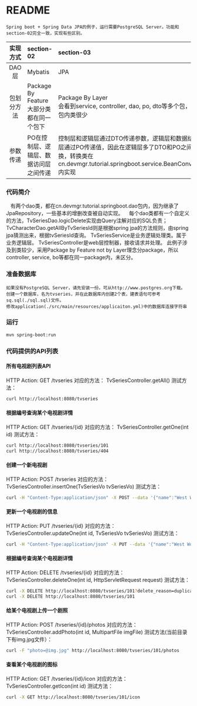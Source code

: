 README
===========================
    Spring boot + Spring Data JPA的例子，运行需要PostgreSQL Server。功能和section-02完全一致，实现有些区别。

实现方式 | section-02 | section-03 |
| :----: |:--------- |:--------- |
|DAO层   |Mybatis    |JPA  |
|包划分方法   |Package By Feature <br>大部分类都在同一个包下 |Package By Layer <br>会看到service, controller, dao, po, dto等多个包，每个包内类很少 |
|参数传递 |PO在控制层、逻辑层、数据访问层之间传递 |控制层和逻辑层通过DTO传递参数，逻辑层和数据结构层通过PO传递值，因此在逻辑层多了DTO和PO之间的转换，转换类在cn.devmgr.tutorial.springboot.service.BeanConverter内实现 |

### 代码简介
    有两个dao类，都在cn.devmgr.tutorial.springboot.dao包内，因为继承了JpaRepository，一些基本的增删改查被自动实现。
    每个dao类都有一个自定义的方法，TvSeriesDao.logicDelete实现由Query注解对应的SQL负责；TvCharacterDao.getAllByTvSeriesId则是根据spring jpa的方法规则，由spring jpa猜测出来，根据tvSeriesId查询。
    TvSeriesService是业务逻辑处理类。属于业务逻辑层。 TvSeriesController是web层控制器，接收请求并处理。
    此例子涉及到类较少，采用Package by Feature not by Layer理念分package，所以controller, service, bo等都在同一package内，未区分。

### 准备数据库
    如果没有PostgreSQL Server，请先安装一份。可从http://www.postgres.org下载。
    创建一个数据库，名为tvseries，并在此数据库内创建2个表，建表语句可参考sq.sql(./sql.sql)文件。
    修改application(./src/main/resources/applicaiton.yml)中的数据库连接字符串

### 运行
```bash
mvn spring-boot:run
```

### 代码提供的API列表

#### 所有电视剧列表API
HTTP Action: GET /tvseries
对应的方法： TvSeriesController.getAll()
测试方法：
```Bash
curl http://localhost:8080/tvseries
````

#### 根据编号查询某个电视剧详情
HTTP Action: GET /tvseries/{id}
对应的方法： TvSeriesController.getOne(int id)
测试方法：
```Bash
curl http://localhost:8080/tvseries/101
curl http://localhost:8080/tvseries/404
````

#### 创建一个新电视剧
HTTP Action: POST /tvseries
对应的方法： TvSeriesController.insertOne(TvSeriesVo tvSeriesVo)
测试方法：
```Bash
curl -H "Content-Type:application/json" -X POST --data '{"name":"West World", "episodeCount":1, "originalRelease":"2016-10-02", "tvCharacters":[{"name":"Waytt"},{"name":"Dolores"}]}' http://localhost:8080/tvseries
````

#### 更新一个电视剧的信息
HTTP Action: PUT /tvseries/{id}
对应的方法： TvSeriesController.updateOne(int id, TvSeriesVo tvSeriesVo)
测试方法：
```Bash
curl -H "Content-Type:application/json" -X PUT --data '{"name":"West World", "episodeCount":1, "originalRelease":"2016-10-03"}' http://localhost:8080/tvseries/101
```

#### 根据编号查询某个电视剧详情
HTTP Action: DELETE /tvseries/{id}
对应的方法： TvSeriesController.deleteOne(int id, HttpServletRequest request)
测试方法：
```Bash
curl -X DELETE http://localhost:8080/tvseries/101?delete_reason=duplicated
curl -X DELETE http://localhost:8080/tvseries/101
```

#### 给某个电视剧上传一个剧照
HTTP Action: POST /tvseries/{id}/photos
对应的方法： TvSeriesController.addPhoto(int id, MultipartFile imgFile)
测试方法(当前目录下有img.jpg文件）：
```Bash
curl -F "photo=@img.jpg" http://localhost:8080/tvseries/101/photos
```

#### 查看某个电视剧的图标
HTTP Action: GET /tvseries/{id}/icon
对应的方法： TvSeriesController.getIcon(int id)
测试方法：
```Bash
curl -X GET http://localhost:8080/tvseries/101/icon
```
